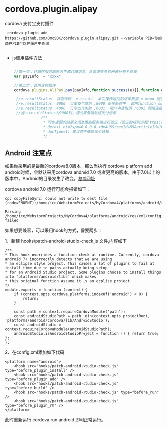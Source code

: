 # cordova.plugin.alipay

cordova 支付宝支付插件

```
 cordova plugin add https://github.com/DmcSDK/cordova.plugin.alipay.git --variable PID=你的商户PID可以在账户中查询
 
```

* js调用插件方法

```js

    //第一步：订单在服务端签名生成订单信息，具体请参考官网进行签名处理
    var payInfo  = "xxxx";

    //第二步：调用支付插件        	
    cordova.plugins.AliPay.pay(payInfo,function success(e){},function error(e){});

	 //e.resultStatus  状态代码  e.result  本次操作返回的结果数据 e.memo 提示信息
	 //e.resultStatus  9000  订单支付成功 ;8000 正在处理中  调用function success
	 //e.resultStatus  4000  订单支付失败 ;6001  用户中途取消 ;6002 网络连接出错  调用function error
	 //当e.resultStatus为9000时，请去服务端验证支付结果
	 			/**
				 * 同步返回的结果必须放置到服务端进行验证（验证的规则请看https://doc.open.alipay.com/doc2/
				 * detail.htm?spm=0.0.0.0.xdvAU6&treeId=59&articleId=103665&
				 * docType=1) 建议商户依赖异步通知
				 */

```

## Android 注意点

如果你采用的是最新的cordova8.0版本，那么当执行 cordova platform add android时候，会默认采用cordova android 7.0 或者更高的版本，由于7.0以上的版本中，Android的目录发生了改变。[参考网址](https://cordova.apache.org/announcements/2017/12/04/cordova-android-7.0.0.html)

cordova android 7.0 运行可能会报错如下：
```
cp: copyFileSync: could not write to dest file (code=ENOENT):/home/ice/WebstormProjects/MyCordova4/platforms/android/res/xml/config.xml

Parsing /home/ice/WebstormProjects/MyCordova4/platforms/android/res/xml/config.xml failed
```

如果想要兼容，可以采用hook的方式，需要两步：

1、新建 hooks/patch-android-studio-check.js 文件,内容如下

```
/**
* This hook overrides a function check at runtime. Currently, cordova-android 7+ incorrectly detects that we are using
* an eclipse style project. This causes a lot of plugins to fail at install time due to paths actually being setup
* for an Android Studio project. Some plugins choose to install things into 'platforms/android/libs' which makes
* this original function assume it is an ecplise project.
*/
module.exports = function (context) {
    if (context.opts.cordova.platforms.indexOf('android') < 0) {
        return;
    }

    const path = context.requireCordovaModule('path');
    const androidStudioPath = path.join(context.opts.projectRoot, 'platforms/android/cordova/lib/AndroidStudio');
    const androidStudio = context.requireCordovaModule(androidStudioPath);
    androidStudio.isAndroidStudioProject = function () { return true; };
};
```

2、在config.xml添加如下代码

```
<platform name="android">
    <hook src="hooks/patch-android-studio-check.js" type="before_plugin_install" />
    <hook src="hooks/patch-android-studio-check.js" type="before_plugin_add" />
    <hook src="hooks/patch-android-studio-check.js" type="before_build" />
    <hook src="hooks/patch-android-studio-check.js" type="before_run" />
    <hook src="hooks/patch-android-studio-check.js" type="before_plugin_rm" />
</platform>
```
此时重新运行 cordova run android 即可正常运行。
